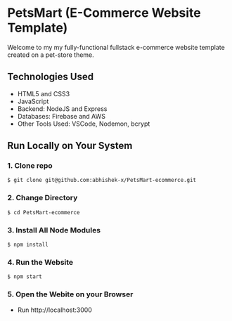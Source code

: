 # PetsMart (E-Commerce Website Template)

Welcome to my my fully-functional fullstack e-commerce website template created on a pet-store theme.

## Technologies Used
- HTML5 and CSS3
- JavaScript
- Backend: NodeJS and Express
- Databases: Firebase and AWS
- Other Tools Used: VSCode, Nodemon, bcrypt

## Run Locally on Your System

### 1. Clone repo

```
$ git clone git@github.com:abhishek-x/PetsMart-ecommerce.git
```

### 2. Change Directory

```
$ cd PetsMart-ecommerce
```
### 3. Install All Node Modules

```
$ npm install
```

### 4. Run the Website

```
$ npm start
```

### 5. Open the Webite on your Browser

- Run http://localhost:3000

